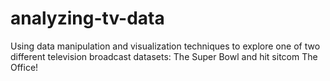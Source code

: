 # analyzing-tv-data
Using data manipulation and visualization techniques to explore one of two different television broadcast datasets: The Super Bowl and hit sitcom The Office!
